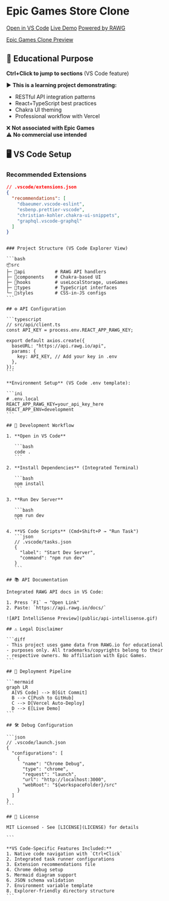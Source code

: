 # Epic Games Store Clone

[Open in VS Code](https://vscode.dev/github/yourusername/repo-name)
[Live Demo](https://epic-games-taupe.vercel.app/)
[Powered by RAWG](https://rawg.io)

[Epic Games Clone Preview](public/preview.jpg)

## 🎯 Educational Purpose

**Ctrl+Click to jump to sections** (VS Code feature)

▶️ **This is a learning project demonstrating:**

- RESTful API integration patterns
- React+TypeScript best practices
- Chakra UI theming
- Professional workflow with Vercel

❌ **Not associated with Epic Games**  
⚠️ **No commercial use intended**

## 🖥 VS Code Setup

### Recommended Extensions

```json
// .vscode/extensions.json
{
  "recommendations": [
    "dbaeumer.vscode-eslint",
    "esbenp.prettier-vscode",
    "christian-kohler.chakra-ui-snippets",
    "graphql.vscode-graphql"
  ]
}
```

````

### Project Structure (VS Code Explorer View)

```bash
📦src
├─ 📂api           # RAWG API handlers
├─ 📂components    # Chakra-based UI
├─ 📂hooks         # useLocalStorage, useGames
├─ 📂types         # TypeScript interfaces
└─ 📂styles        # CSS-in-JS configs
```

## ⚙️ API Configuration

```typescript
// src/api/client.ts
const API_KEY = process.env.REACT_APP_RAWG_KEY;

export default axios.create({
  baseURL: "https://api.rawg.io/api",
  params: {
    key: API_KEY, // Add your key in .env
  },
});
```

**Environment Setup** (VS Code .env template):

```ini
# .env.local
REACT_APP_RAWG_KEY=your_api_key_here
REACT_APP_ENV=development
```

## 🚀 Development Workflow

1. **Open in VS Code**

   ```bash
   code .
   ```

2. **Install Dependencies** (Integrated Terminal)

   ```bash
   npm install
   ```

3. **Run Dev Server**

   ```bash
   npm run dev
   ```

4. **VS Code Scripts** (Cmd+Shift+P → "Run Task")
   ```json
   // .vscode/tasks.json
   {
     "label": "Start Dev Server",
     "command": "npm run dev"
   }
   ```

## 📚 API Documentation

Integrated RAWG API docs in VS Code:

1. Press `F1` → "Open Link"
2. Paste: `https://api.rawg.io/docs/`

![API IntelliSense Preview](public/api-intellisense.gif)

## ⚠️ Legal Disclaimer

```diff
- This project uses game data from RAWG.io for educational
- purposes only. All trademarks/copyrights belong to their
- respective owners. No affiliation with Epic Games.
```

## 🔗 Deployment Pipeline

```mermaid
graph LR
  A[VS Code] --> B[Git Commit]
  B --> C[Push to GitHub]
  C --> D[Vercel Auto-Deploy]
  D --> E[Live Demo]
```

## 🛠 Debug Configuration

```json
// .vscode/launch.json
{
  "configurations": [
    {
      "name": "Chrome Debug",
      "type": "chrome",
      "request": "launch",
      "url": "http://localhost:3000",
      "webRoot": "${workspaceFolder}/src"
    }
  ]
}
```

## 📜 License

MIT Licensed - See [LICENSE](LICENSE) for details

```

**VS Code-Specific Features Included:**
1. Native code navigation with `Ctrl+Click`
2. Integrated task runner configurations
3. Extension recommendations file
4. Chrome debug setup
5. Mermaid diagram support
6. JSON schema validation
7. Environment variable template
8. Explorer-friendly directory structure
```
````
